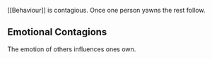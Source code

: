 [[Behaviour]] is contagious. Once one person yawns the rest follow. 

## Emotional Contagions
The emotion of others influences ones own. 